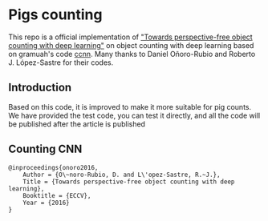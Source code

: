 # Pigs counting

This repo is a official implementation of ["Towards perspective-free object counting with deep learning"](http://agamenon.tsc.uah.es/Investigacion/gram/publications/eccv2016-onoro.pdf) on object counting with deep learning based on gramuah's code [ccnn](https://github.com/gramuah/ccnn).
Many thanks to  Daniel Oñoro-Rubio and Roberto J. López-Sastre for their codes.

## Introduction

Based on this code, it is improved to make it more suitable for pig counts.
We have provided the test code, you can test it directly, and all the code will be published after the article is published

## Counting CNN

```
@inproceedings{onoro2016,
    Author = {O\~noro-Rubio, D. and L\'opez-Sastre, R.~J.},
    Title = {Towards perspective-free object counting with deep learning},
    Booktitle = {ECCV},
    Year = {2016}
}
```

